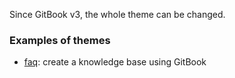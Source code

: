 Since GitBook v3, the whole theme can be changed.


### Examples of themes

- [faq](https://github.com/GitbookIO/theme-faq): create a knowledge base using GitBook
